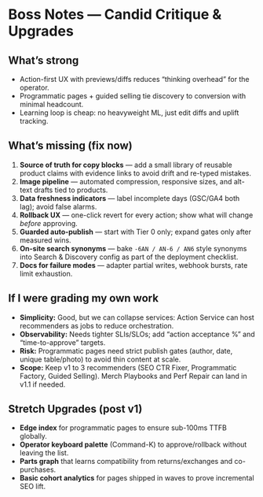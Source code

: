 # Boss Notes — Candid Critique & Upgrades

## What’s strong
- Action-first UX with previews/diffs reduces “thinking overhead” for the operator.
- Programmatic pages + guided selling tie discovery to conversion with minimal headcount.
- Learning loop is cheap: no heavyweight ML, just edit diffs and uplift tracking.

## What’s missing (fix now)
1) **Source of truth for copy blocks** — add a small library of reusable product claims with evidence links to avoid drift and re-typed mistakes.
2) **Image pipeline** — automated compression, responsive sizes, and alt-text drafts tied to products.
3) **Data freshness indicators** — label incomplete days (GSC/GA4 both lag); avoid false alarms.
4) **Rollback UX** — one-click revert for every action; show what will change *before* approving.
5) **Guarded auto-publish** — start with Tier 0 only; expand gates only after measured wins.
6) **On-site search synonyms** — bake `-6AN / AN-6 / AN6` style synonyms into Search & Discovery config as part of the deployment checklist.
7) **Docs for failure modes** — adapter partial writes, webhook bursts, rate limit exhaustion.

## If I were grading my own work
- **Simplicity:** Good, but we can collapse services: Action Service can host recommenders as jobs to reduce orchestration.
- **Observability:** Needs tighter SLIs/SLOs; add “action acceptance %” and “time-to-approve” targets.
- **Risk:** Programmatic pages need strict publish gates (author, date, unique table/photo) to avoid thin content at scale.
- **Scope:** Keep v1 to 3 recommenders (SEO CTR Fixer, Programmatic Factory, Guided Selling). Merch Playbooks and Perf Repair can land in v1.1 if needed.

## Stretch Upgrades (post v1)
- **Edge index** for programmatic pages to ensure sub-100ms TTFB globally.
- **Operator keyboard palette** (Command-K) to approve/rollback without leaving the list.
- **Parts graph** that learns compatibility from returns/exchanges and co-purchases.
- **Basic cohort analytics** for pages shipped in waves to prove incremental SEO lift.
